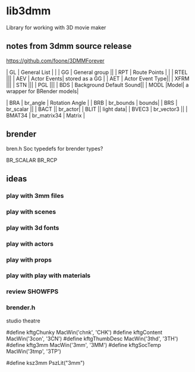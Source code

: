 lib3dmm
=======

Library for working with 3D movie maker




## notes from 3dmm source release
https://github.com/foone/3DMMForever

| GL     | General List | |
| GG     | General group ||
| RPT    | Route Points | |
| RTEL   |||
| AEV    | Actor Events| stored as a GG |
| AET    | Actor Event Type||
| XFRM    |||
| STN |||
| PGL |||
| BDS | Background Default Sound||
| MODL |Model| a wrapper for BRender models|

| BRA    | br_angle | Rotation Angle |
| BRB    | br_bounds | bounds|
| BRS    | br_scalar ||
| BACT || br_actor|
| BLIT || light data|
| BVEC3  | br_vector3 ||
| BMAT34 | br_matrix34 | Matrix |

## brender

bren.h Soc typedefs for brender types?

BR_SCALAR
BR_RCP


## ideas

### play with 3mm files
### play with scenes
### play with 3d fonts
### play with actors
### play with props
### play with play with materials

### review SHOWFPS
### brender.h

studio
theatre

#define kftgChunky MacWin('chnk', 'CHK')
#define kftgContent MacWin('3con', '3CN')
#define kftgThumbDesc MacWin('3thd', '3TH')
#define kftg3mm MacWin('3mm', '3MM')
#define kftgSocTemp MacWin('3tmp', '3TP')

#define ksz3mm PszLit("3mm")
